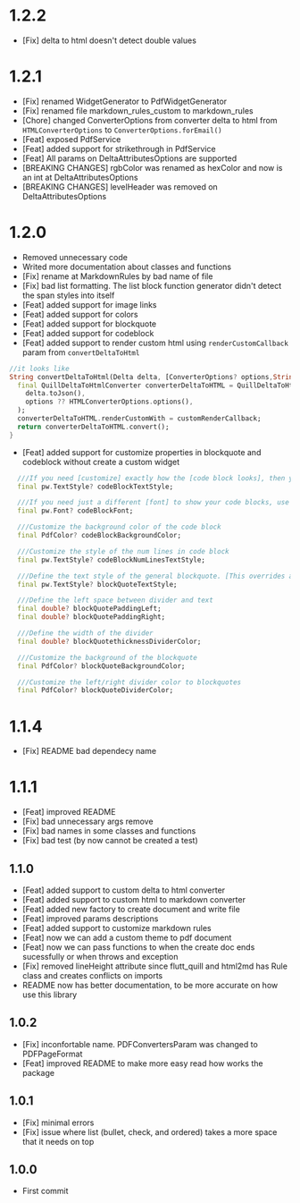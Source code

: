 # 1.2.2

- [Fix] delta to html doesn't detect double values

# 1.2.1

- [Fix] renamed WidgetGenerator to PdfWidgetGenerator
- [Fix] renamed file markdown_rules_custom to markdown_rules
- [Chore] changed ConverterOptions from converter delta to html from `HTMLConverterOptions` to `ConverterOptions.forEmail()`
- [Feat] exposed PdfService
- [Feat] added support for strikethrough in PdfService
- [Feat] All params on DeltaAttributesOptions are supported
- [BREAKING CHANGES] rgbColor was renamed as hexColor and now is an int at DeltaAttributesOptions
- [BREAKING CHANGES] levelHeader was removed on DeltaAttributesOptions

# 1.2.0

- Removed unnecessary code
- Writed more documentation about classes and functions
- [Fix] rename at MarkdownRules by bad name of file
- [Fix] bad list formatting. The list block function generator didn't detect the span styles into itself
- [Feat] added support for image links
- [Feat] added support for colors
- [Feat] added support for blockquote
- [Feat] added support for codeblock
- [Feat] added support to render custom html using `renderCustomCallback` param from `convertDeltaToHtml`

```dart
//it looks like
String convertDeltaToHtml(Delta delta, [ConverterOptions? options,String Function(DeltaInsertOp customOp, DeltaInsertOp? contextOp)? customRenderCallback]) {
  final QuillDeltaToHtmlConverter converterDeltaToHTML = QuillDeltaToHtmlConverter(
    delta.toJson(),
    options ?? HTMLConverterOptions.options(),
  );
  converterDeltaToHTML.renderCustomWith = customRenderCallback;
  return converterDeltaToHTML.convert();
}
```

- [Feat] added support for customize properties in blockquote and codeblock without create a custom widget

```dart
  ///If you need [customize] exactly how the [code block looks], then you use this [theme]
  final pw.TextStyle? codeBlockTextStyle;

  ///If you need just a different [font] to show your code blocks, use this font [(by default is pw.Font.courier())]
  final pw.Font? codeBlockFont;

  ///Customize the background color of the code block
  final PdfColor? codeBlockBackgroundColor;

  ///Customize the style of the num lines in code block
  final pw.TextStyle? codeBlockNumLinesTextStyle;

  ///Define the text style of the general blockquote. [This overrides any style detected like: line-height, size, font families, color]
  final pw.TextStyle? blockQuoteTextStyle;

  ///Define the left space between divider and text
  final double? blockQuotePaddingLeft;
  final double? blockQuotePaddingRight;

  ///Define the width of the divider
  final double? blockQuotethicknessDividerColor;

  ///Customize the background of the blockquote
  final PdfColor? blockQuoteBackgroundColor;

  ///Customize the left/right divider color to blockquotes
  final PdfColor? blockQuoteDividerColor;
```

# 1.1.4

- [Fix] README bad dependecy name

# 1.1.1

- [Feat] improved README
- [Fix] bad unnecessary args remove
- [Fix] bad names in some classes and functions
- [Fix] bad test (by now cannot be created a test)

## 1.1.0

- [Feat] added support to custom delta to html converter
- [Feat] added support to custom html to markdown converter
- [Feat] added new factory to create document and write file
- [Feat] improved params descriptions
- [Feat] added support to customize markdown rules
- [Feat] now we can add a custom theme to pdf document
- [Feat] now we can pass functions to when the create doc ends sucessfully or when throws and exception
- [Fix] removed lineHeight attribute since flutt_quill and html2md has Rule class and creates conflicts on imports
- README now has better documentation, to be more accurate on how use this library

## 1.0.2

- [Fix] inconfortable name. PDFConvertersParam was changed to PDFPageFormat
- [Feat] improved README to make more easy read how works the package

## 1.0.1

- [Fix] minimal errors
- [Fix] issue where list (bullet, check, and ordered) takes a more space that it needs on top

## 1.0.0

- First commit
